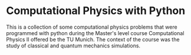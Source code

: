# Computational Physics with Python
This is a collection of some computational physics problems that were programmed with python during the Master's level course Computational Physics II offered be the TU Munich.
The context of the course was the study of classical and quantum mechanics simulations.
